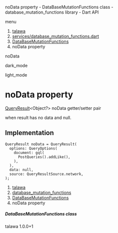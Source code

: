 




noData property - DataBaseMutationFunctions class - database\_mutation\_functions library - Dart API







menu

1. [talawa](../../index.html)
2. [services/database\_mutation\_functions.dart](../../services_database_mutation_functions/services_database_mutation_functions-library.html)
3. [DataBaseMutationFunctions](../../services_database_mutation_functions/DataBaseMutationFunctions-class.html)
4. noData property

noData


dark\_mode

light\_mode




# noData property


[QueryResult](https://pub.dev/documentation/graphql/5.2.0-beta.9/graphql/QueryResult-class.html)<Object?>
noData
getter/setter pair

when result has no data and null.


## Implementation

```
QueryResult noData = QueryResult(
  options: QueryOptions(
    document: gql(
      PostQueries().addLike(),
    ),
  ),
  data: null,
  source: QueryResultSource.network,
);
```

 


1. [talawa](../../index.html)
2. [database\_mutation\_functions](../../services_database_mutation_functions/services_database_mutation_functions-library.html)
3. [DataBaseMutationFunctions](../../services_database_mutation_functions/DataBaseMutationFunctions-class.html)
4. noData property

##### DataBaseMutationFunctions class





talawa
1.0.0+1






